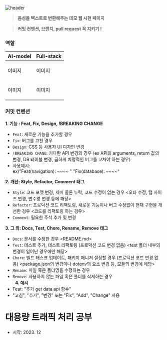 ![header](https://capsule-render.vercel.app/api?type=waving&color=auto&height=200&section=header&text=Speech_To_Text_Web_Project&fontSize=50&animation=fadeIn&fontAlignY=35)

> **음성을 텍스트로 변환해주는 데모 웹 시현 페이지**

> **커밋 컨벤션, 브랜치, pull request 꼭 지키기 !**

### 역할
<table>
	<thead>
   <th><strong> AI-model </strong></th>
   <th><strong> Full-stack </strong></th>
	</thead>
	<tbody>
  	<tr>
    	<td><p>이미지</p></td>
    	<td><p>이미지</p></td>
  	</tr>
  	<tr>
    	<td><p>이미지</p></td>
    	<td><p>이미지</p></td>
  	</tr>
</tbody>
</table>


### 커밋 컨벤션
**1. 기능  : Feat, Fix, Design, !BREAKING CHANGE**  
- `Feat`: 새로운 기능을 추가할 경우  
- `Fix`: 버그를 고친 경우  
- `Design`: CSS 등 사용자 UI 디자인 변경  
- `!BREAKING CHANG`: 커다란 API 변경의 경우 (ex API의 arguments, return 값의 변경, DB 테이블 변경, 급하게 치명적인 버그를 고쳐야 하는 경우)  
- 사용예시:  
  ex)"Feat(navigation): ~~~~  " "Fix(database): ~~~~"  

**2. 개선: Style, Refactor, Comment 태그**  
- `Style`: 코드 포맷 변경, 세미 콜론 누락, 코드 수정이 없는 경우 <오타 수정, 탭 사이즈 변경, 변수명 변경 등에 해당>   
- `Refactor`: 프로덕션 코드 리팩토링, 새로운 기능이나 버그 수정없이 현재 구현을 개선한 경우 <코드를 리팩토링 하는 경우>  
- `Comment`: 필요한 주석 추가 및 변경  
  
**3. 그 외: Docs, Test, Chore, Rename, Remove 태그**
- `Docs`: 문서를 수정한 경우  <README.md>  
- `Test`: 테스트 추가, 테스트 리팩토링 (프로덕션 코드 변경 없음)  <test 폴더 내부의 변경이 일어난 경우에만 해당>  
- `Chore`: 빌드 태스크 업데이트, 패키지 매니저 설정할 경우 (프로덕션 코드 변경 없음)  <package.json의 변경이나 dotenv의 요소 변경 등, 모듈의 변경에 해당>  
- `Rename`: 파일 혹은 폴더명을 수정하는 경우  
- `Remove`: 사용하지 않는 파일 혹은 폴더를 삭제하는 경우  
 
**4. 예시**  
- Feat: "추가 get data api 함수"  
-  "고침", "추가", "변경" 또는 "Fix", "Add", "Change" 사용  
  
# 대용량 트래픽 처리 공부
- 시작: 2023. 12


